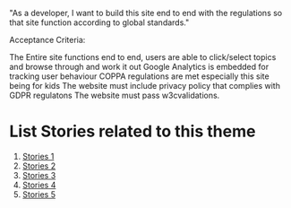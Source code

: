 "As a developer, I want to build this site end to end with the regulations so that site function according to global standards."


Acceptance Criteria:

The Entire site functions end to end, users are able to click/select topics and browse through and work it out
Google Analytics is embedded for tracking user behaviour
COPPA regulations are met especially this site being for kids 
The website must include privacy policy that complies with GDPR regulatons
The website must pass w3cvalidations.


# List Stories related to this theme
1. [Stories 1](tasks/task_template.md)
2. [Stories 2](tasks/task_template1.md)
3. [Stories 3](tasks/task_template2.md)
4. [Stories 4](tasks/task_template3.md)
5. [Stories 5](tasks/task_template4.md)